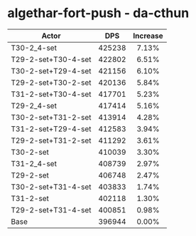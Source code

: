 # algethar-fort-push - da-cthun
| Actor | DPS | Increase |
|---|:---:|:---:|
|T30-2_4-set|425238|7.13%|
|T29-2-set+T30-4-set|422802|6.51%|
|T30-2-set+T29-4-set|421156|6.10%|
|T29-2-set+T30-2-set|420136|5.84%|
|T31-2-set+T30-4-set|417701|5.23%|
|T29-2_4-set|417414|5.16%|
|T30-2-set+T31-2-set|413914|4.28%|
|T31-2-set+T29-4-set|412583|3.94%|
|T29-2-set+T31-2-set|411292|3.61%|
|T30-2-set|410039|3.30%|
|T31-2_4-set|408739|2.97%|
|T29-2-set|406748|2.47%|
|T30-2-set+T31-4-set|403833|1.74%|
|T31-2-set|402118|1.30%|
|T29-2-set+T31-4-set|400851|0.98%|
|Base|396944|0.00%|

